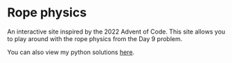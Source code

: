 # Rope physics

An interactive site inspired by the 2022 Advent of Code. This site allows you to
play around with the rope physics from the Day 9 problem.

You can also view my python solutions
[here](https://github.com/DevanTurtle7/AdventOfCode2022).

